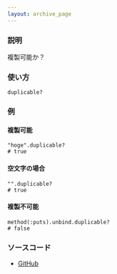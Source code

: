 ```yaml
---
layout: archive_page
---
```

### 説明
複製可能か？

### 使い方
    duplicable?

### 例
#### 複製可能
    "hoge".duplicable?
    # true

#### 空文字の場合
    "".duplicable?
    # true

#### 複製不可能
    method(:puts).unbind.duplicable?
    # false

### ソースコード
* [GitHub](https://github.com/rails/rails/blob/ac30e389ecfa0e26e3d44c1eda8488ddf63b3ecc/activesupport/lib/active_support/core_ext/object/duplicable.rb#L113)